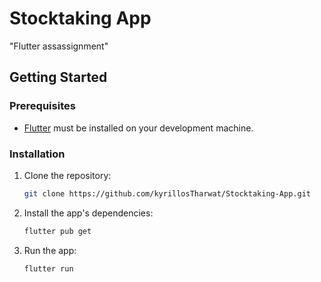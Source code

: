 # Stocktaking App


"Flutter assassignment"

## Getting Started

### Prerequisites

- [Flutter](https://flutter.dev/docs/get-started/install) must be installed on your development machine.

### Installation

1. Clone the repository:

   ```bash
   git clone https://github.com/kyrillosTharwat/Stocktaking-App.git
2. Install the app's dependencies:
   ```bash
   flutter pub get
3. Run the app:
   ```bash
   flutter run

